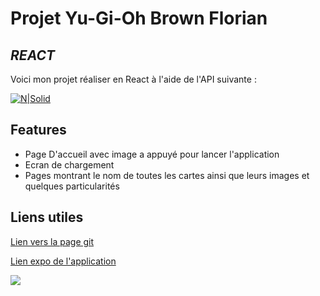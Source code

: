 # Projet Yu-Gi-Oh Brown Florian

## _REACT_

Voici mon projet réaliser en React à l'aide de l'API suivante :

[![N|Solid](https://ygoprodeck.com/cdn-cgi/image/width=140/https://images.ygoprodeck.com/images/assets/ygoprodeck_header_logo.png?v=1.13)](https://ygoprodeck.com/api-guide/)

## Features

- Page D'accueil avec image a appuyé pour lancer l'application
- Ecran de chargement
- Pages montrant le nom de toutes les cartes ainsi que leurs images et quelques particularités

## Liens utiles

[Lien vers la page git][git]

[Lien expo de l'application][expo]

![](https://github.com/Nirgame/Yu-gi-oh-React/blob/main/assets/YUGIOHproject.gif)

[//]: # "These are reference links used in the body of this note and get stripped out when the markdown processor does its job. There is no need to format nicely because it shouldn't be seen. Thanks SO - http://stackoverflow.com/questions/4823468/store-comments-in-markdown-syntax"
[expo]: https://expo.dev/@nirgame/yugiohBrownFlorian?serviceType=classic&distribution=expo-go
[git]: https://github.com/Nirgame/Yu-gi-oh-React
